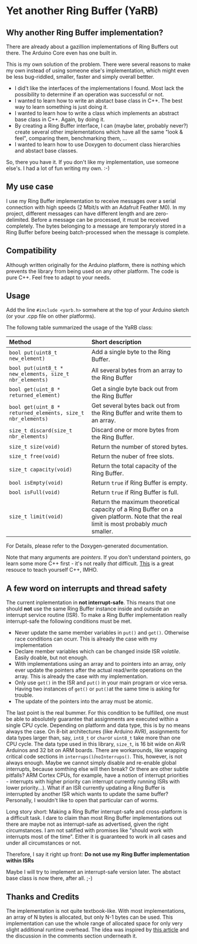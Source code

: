 # Yet another Ring Buffer (YaRB)

## Why another Ring Buffer implementation?

There are already about a gazillion implementations of Ring Buffers out there. The Arduino Core even has one built in.

This is my own solution of the problem. There were several reasons to make my own instead of using someone else's implementation, which might even be less bug-riddled, smaller, faster and simply overall bettter.

 - I did't like the interfaces of the implementations I found. Most lack the possibility to determine if an operation was successful or not.
 - I wanted to learn how to write an abstact base class in C++. The best way to learn something is just doing it.
 - I wanted to learn how to write a class which implements an abstract base class in C++. Again, by doing it.
 - By creating a Ring Buffer interface, I can (maybe later, probably never?) create several other implementations which have all the same "look & feel", comparing them, benchmarking them, ...
 - I wanted to learn how to use Doxygen to document class hierarchies and abstact base classes.

So, there you have it. If you don't like my implementation, use someone else's. I had a lot of fun writing my own. :-)

## My use case

I use my Ring Buffer implementation to receive messages over a serial connection with high speeds (2 Mbit/s with an Adafruit Feather M0). In my project, different messages can have different length and are zero-delimited. Before a message can be processed, it must be received completely. The bytes belonging to a message are temporaryly stored in a Ring Buffer before beeing batch-processed when the message is complete.

## Compatibility

Although written originally for the Arduino platform, there is nothing which prevents the library from being used on any other platform. The code is pure C++. Feel free to adapt to your needs.

## Usage

Add the line `#include <yarb.h>` somwhere at the top of your Arduino sketch (or your .cpp file on other platforms).

The followng table summarized the usage of the YaRB class:


|Method | Short description |
| :---- | :---------------- |
| `bool put(uint8_t new_element)` | Add a single byte to the Ring Buffer. |
| `bool put(uint8_t * new_elements, size_t nbr_elements)` | All several bytes from an array to the Ring Buffer |
| `bool get(uint_8 * returned_element)` | Get a single byte back out from the Ring Buffer |
| `bool get(uint_8 * returned_elements, size_t nbr_elements)` | Get several bytes back out from the Ring Buffer and write them to an array. |
| `size_t discard(size_t nbr_elements)`| Discard one or more bytes from the Ring Buffer. |
| `size_t size(void)` | Return the number of stored bytes. |
| `size_t free(void)` | Return the nuber of free slots. |
| `size_t capacity(void)` | Return the total capacity of the Ring Buffer. |
| `bool isEmpty(void)` | Return `true` if Ring Buffer is empty. |
| `bool isFull(void)` | Return `true` if Ring Buffer is full. |
| `size_t limit(void)` | Return the maximum theoretical capacity of a Ring Buffer on a given platform. Note that the real limit is most probably *much* smaller. |

For Details, please refer to the Doxygen-generated documentation.

Note that many arguments are *pointers*. If you don't understand pointers, go learn some more C++ first - it's not really *that* difficult. [This](https://www.learncpp.com/) is a great resouce to teach yourself C++, IMHO. 

## A few word on interrupts and thread safety

The current inplementation in **not interrupt-safe**. This means that one should **not** use the same Ring Buffer instance inside and outside an interrupt service routine (ISR). To make a Ring Buffer implementation really interrupt-safe the following conditions must be met.

 - Never update the same member variables in `put()` and `get()`. Otherwise race conditions can ocurr. This is already the case with my implementation
 - Declare member variables which can be changed inside ISR *volatile*. Easily doable, but not enough.
 - With implementations using an array and to pointers into an array, only ever update the pointers after the actual read/write operations on the array. This is already the case with my implementation.
 - Only use `get()` in the ISR and `put()` in your main program or vice versa. Having two instances of `get()` or `put()`at the same time is asking for trouble.
 - The update of the pointers into the array must be atomic.

The last point is the real bummer. For this condition to be fulfilled, one must be able to absolutely guarantee that assignments are executed within a single CPU cycle. Depending on platform and data type, this is by no means always the case. On 8-bit architectures (like Arduino AVR), assignments for data types larger than, say, `int8_t` or `char`or `uint8_t` take more than one CPU cycle. The data type used in this library, `size_t`, is 16 bit wide on AVR Arduinos and 32 bit on ARM boards. There are workarounds, like wrapping critical code sections in `interrups()`/`noInterrups()`. This, however, is not always enough. Maybe we cannot simply disable and re-enable global interrupts, because somthing else will then break? Or there are other subtle pitfalls? ARM Cortex CPUs, for example, have a notion of interrupt priorities - interrupts with higher priority can interrupt currently running ISRs with lower priority...). What if an ISR currently updating a Ring Buffer is interrupted by another ISR which wants to update the same buffer? Personally, I wouldn't like to open that particular can of worms.

Long story short: Making a Ring Buffer interrupt-safe and cross-platform is a difficult task. I dare to claim than most Ring Buffer implementations out there are maybe not as interrupt-safe as advertised, given the right circumstances. I am not satified with promises like "should work with interrupts most of the time". Either it is guaranteed to work in all cases and under all circumstances or not.

Therefore, I say it right up front: **Do not use my Ring Buffer implementation within ISRs**

Maybe I will try to implement an interrupt-safe version later. The abstact base class is now there, after all. ;-)

## Thanks and Credits

The implementation is not quite textbook-like. With most implementations, an array of N bytes is allocated, but only N-1 bytes can be used. This implementation can use the whole range of allocated space for only very slight additional runtime overhead. The idea was inspired by [this article](https://www.snellman.net/blog/archive/2016-12-13-ring-buffers/) and the discussion in the comments section underneath it.